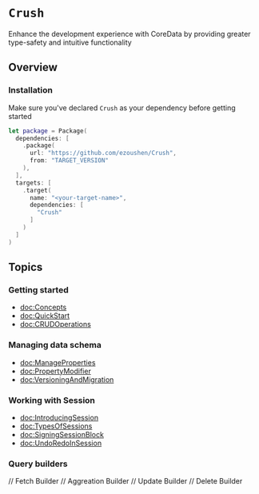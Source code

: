 # ``Crush``

Enhance the development experience with CoreData by providing greater type-safety and intuitive functionality

## Overview

### Installation

Make sure you've declared `Crush` as your dependency before getting started 

```swift
let package = Package(
  dependencies: [
    .package(
      url: "https://github.com/ezoushen/Crush",
      from: "TARGET_VERSION"
    ),
  ],
  targets: [
    .target(
      name: "<your-target-name>",
      dependencies: [
        "Crush"
      ]
    )
  ]
)
```

## Topics

### Getting started

- <doc:Concepts>
- <doc:QuickStart>
- <doc:CRUDOperations>

### Managing data schema

- <doc:ManageProperties>
- <doc:PropertyModifier>
- <doc:VersioningAndMigration>

### Working with Session

- <doc:IntroducingSession>
- <doc:TypesOfSessions>
- <doc:SigningSessionBlock>
- <doc:UndoRedoInSession>

### Query builders 

// Fetch Builder
// Aggreation Builder
// Update Builder
// Delete Builder
